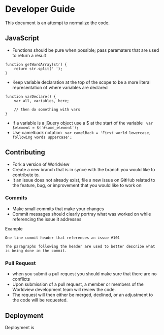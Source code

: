 # Developer Guide

This document is an attempt to normalize the code.

## JavaScript

* Functions should be pure when possible; pass paramaters that are used to return a result
```
function getWordArray(str) {
    return str.split(' ');
}
```
* Keep variable declaration at the top of the scope to be a more literal representation of where variables are declared
```
function varDeclare() {
    var all, variables, here;

    // then do something with vars
}
```
* If a variable is a jQuery object use a $ at the start of the variable
` var $element = $('#some_element');`
* Use camelback notation
` var camelBack = 'First world lowercase, following words uppercase';`

## Contributing

* Fork a version of Worldview
* Create a new branch that is in synce with the branch you would like to contribute to.
* It an issue does not already exist, file a new issue on GitHub related to the feature, bug, or improvement that you would like to work on

### Commits

* Make small commits that make your changes
* Commit messages should clearly portray what was worked on while referencing the issue it addresses

Example

```
One line commit header that references an issue #101

The paragraphs following the header are used to better describe what
is being done in the commit.
```

### Pull Request

* when you submit a pull request you should make sure that there are no conflicts
* Upon submission of a pull request, a member or members of the Worldview development team will review the code.
* The request will then either be merged, declined, or an adjustment to the code will be requested.

## Deployment

Deployment is
